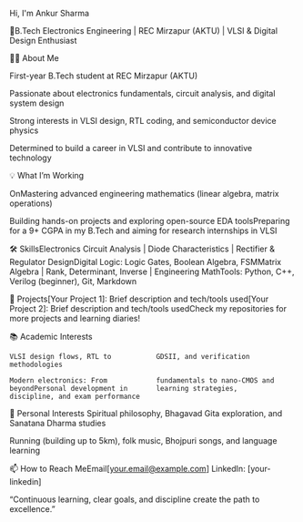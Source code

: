 
Hi, I'm Ankur Sharma 

👋B.Tech Electronics Engineering | REC Mirzapur (AKTU) | VLSI & Digital Design Enthusiast


👨‍🎓 About Me

   First-year B.Tech student at REC    Mirzapur (AKTU)

   Passionate about electronics        fundamentals, circuit analysis,     and digital system design

   Strong interests in VLSI design,    RTL coding, and semiconductor       device physics
   
   Determined to build a career in     VLSI and contribute to              innovative technology

   
💡 What I’m Working 

   OnMastering advanced engineering    mathematics (linear algebra,        matrix operations)
   
   Building hands-on projects and      exploring open-source EDA           toolsPreparing for a 9+ CGPA in     my B.Tech and aiming for            research internships in VLSI


🛠️ SkillsElectronics Circuit Analysis | Diode Characteristics | Rectifier & Regulator DesignDigital Logic: Logic Gates, Boolean Algebra, FSMMatrix Algebra | Rank, Determinant, Inverse | Engineering MathTools: Python, C++, Verilog (beginner), Git, Markdown


🚀 Projects[Your Project 1]: Brief description and tech/tools used[Your Project 2]: Brief description and tech/tools usedCheck my repositories for more projects and learning diaries!


📚 Academic Interests

    VLSI design flows, RTL to           GDSII, and verification             methodologies 
    
    Modern electronics: From            fundamentals to nano-CMOS and       beyondPersonal development in       learning strategies,                discipline, and exam performance


🧘 Personal Interests
   Spiritual philosophy, Bhagavad      Gita exploration, and Sanatana      Dharma studies
   
   Running (building up to 5km),       folk music, Bhojpuri songs, and     language learning


📫 How to Reach 
MeEmail[your.email@example.com]
LinkedIn: [your-linkedin] 


“Continuous learning, clear goals, and discipline create the path to excellence.”
